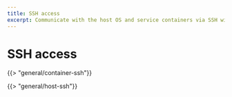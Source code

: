 ```yaml
---
title: SSH access
excerpt: Communicate with the host OS and service containers via SSH with {{ $names.company.lower }}
---
```


# SSH access

{{> "general/container-ssh"}}

{{> "general/host-ssh"}}